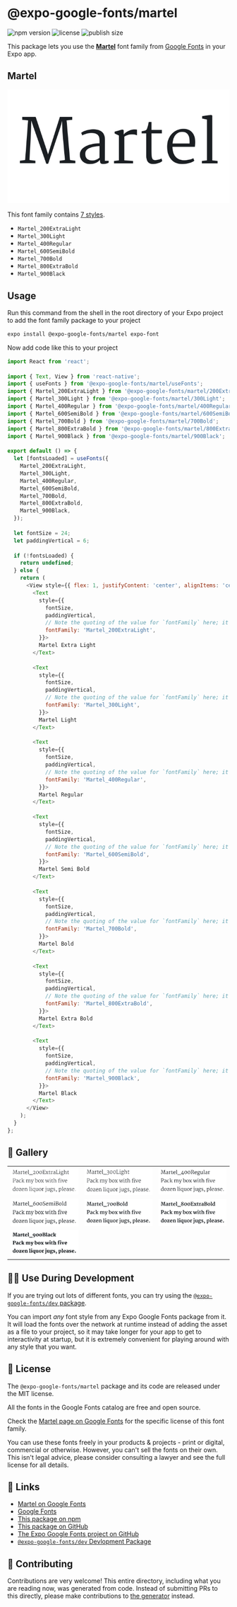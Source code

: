 # @expo-google-fonts/martel

![npm version](https://flat.badgen.net/npm/v/@expo-google-fonts/martel)
![license](https://flat.badgen.net/github/license/expo/google-fonts)
![publish size](https://flat.badgen.net/packagephobia/install/@expo-google-fonts/martel)

This package lets you use the [**Martel**](https://fonts.google.com/specimen/Martel) font family from [Google Fonts](https://fonts.google.com/) in your Expo app.

## Martel

![Martel](./font-family.png)

This font family contains [7 styles](#-gallery).

- `Martel_200ExtraLight`
- `Martel_300Light`
- `Martel_400Regular`
- `Martel_600SemiBold`
- `Martel_700Bold`
- `Martel_800ExtraBold`
- `Martel_900Black`

## Usage

Run this command from the shell in the root directory of your Expo project to add the font family package to your project
```sh
expo install @expo-google-fonts/martel expo-font
```

Now add code like this to your project
```js
import React from 'react';

import { Text, View } from 'react-native';
import { useFonts } from '@expo-google-fonts/martel/useFonts';
import { Martel_200ExtraLight } from '@expo-google-fonts/martel/200ExtraLight';
import { Martel_300Light } from '@expo-google-fonts/martel/300Light';
import { Martel_400Regular } from '@expo-google-fonts/martel/400Regular';
import { Martel_600SemiBold } from '@expo-google-fonts/martel/600SemiBold';
import { Martel_700Bold } from '@expo-google-fonts/martel/700Bold';
import { Martel_800ExtraBold } from '@expo-google-fonts/martel/800ExtraBold';
import { Martel_900Black } from '@expo-google-fonts/martel/900Black';

export default () => {
  let [fontsLoaded] = useFonts({
    Martel_200ExtraLight,
    Martel_300Light,
    Martel_400Regular,
    Martel_600SemiBold,
    Martel_700Bold,
    Martel_800ExtraBold,
    Martel_900Black,
  });

  let fontSize = 24;
  let paddingVertical = 6;

  if (!fontsLoaded) {
    return undefined;
  } else {
    return (
      <View style={{ flex: 1, justifyContent: 'center', alignItems: 'center' }}>
        <Text
          style={{
            fontSize,
            paddingVertical,
            // Note the quoting of the value for `fontFamily` here; it expects a string!
            fontFamily: 'Martel_200ExtraLight',
          }}>
          Martel Extra Light
        </Text>

        <Text
          style={{
            fontSize,
            paddingVertical,
            // Note the quoting of the value for `fontFamily` here; it expects a string!
            fontFamily: 'Martel_300Light',
          }}>
          Martel Light
        </Text>

        <Text
          style={{
            fontSize,
            paddingVertical,
            // Note the quoting of the value for `fontFamily` here; it expects a string!
            fontFamily: 'Martel_400Regular',
          }}>
          Martel Regular
        </Text>

        <Text
          style={{
            fontSize,
            paddingVertical,
            // Note the quoting of the value for `fontFamily` here; it expects a string!
            fontFamily: 'Martel_600SemiBold',
          }}>
          Martel Semi Bold
        </Text>

        <Text
          style={{
            fontSize,
            paddingVertical,
            // Note the quoting of the value for `fontFamily` here; it expects a string!
            fontFamily: 'Martel_700Bold',
          }}>
          Martel Bold
        </Text>

        <Text
          style={{
            fontSize,
            paddingVertical,
            // Note the quoting of the value for `fontFamily` here; it expects a string!
            fontFamily: 'Martel_800ExtraBold',
          }}>
          Martel Extra Bold
        </Text>

        <Text
          style={{
            fontSize,
            paddingVertical,
            // Note the quoting of the value for `fontFamily` here; it expects a string!
            fontFamily: 'Martel_900Black',
          }}>
          Martel Black
        </Text>
      </View>
    );
  }
};

```

## 🔡 Gallery


||||
|-|-|-|
|![Martel_200ExtraLight](.//200ExtraLight/Martel_200ExtraLight.ttf.png)|![Martel_300Light](.//300Light/Martel_300Light.ttf.png)|![Martel_400Regular](.//400Regular/Martel_400Regular.ttf.png)||
|![Martel_600SemiBold](.//600SemiBold/Martel_600SemiBold.ttf.png)|![Martel_700Bold](.//700Bold/Martel_700Bold.ttf.png)|![Martel_800ExtraBold](.//800ExtraBold/Martel_800ExtraBold.ttf.png)||
|![Martel_900Black](.//900Black/Martel_900Black.ttf.png)||||


## 👩‍💻 Use During Development

If you are trying out lots of different fonts, you can try using the [`@expo-google-fonts/dev` package](https://github.com/expo/google-fonts/tree/master/font-packages/dev#readme).

You can import *any* font style from any Expo Google Fonts package from it. It will load the fonts
over the network at runtime instead of adding the asset as a file to your project, so it may take longer
for your app to get to interactivity at startup, but it is extremely convenient
for playing around with any style that you want.

## 📖 License

The `@expo-google-fonts/martel` package and its code are released under the MIT license.

All the fonts in the Google Fonts catalog are free and open source.

Check the [Martel page on Google Fonts](https://fonts.google.com/specimen/Martel) for the specific license of this font family.

You can use these fonts freely in your products & projects - print or digital, commercial or otherwise. However, you can't sell the fonts on their own. This isn't legal advice, please consider consulting a lawyer and see the full license for all details.

## 🔗 Links

- [Martel on Google Fonts](https://fonts.google.com/specimen/Martel)
- [Google Fonts](https://fonts.google.com/)
- [This package on npm](https://www.npmjs.com/package/@expo-google-fonts/martel)
- [This package on GitHub](https://github.com/expo/google-fonts/tree/master/font-packages/martel)
- [The Expo Google Fonts project on GitHub](https://github.com/expo/google-fonts)
- [`@expo-google-fonts/dev` Devlopment Package](https://github.com/expo/google-fonts/tree/master/font-packages/dev)

## 🤝 Contributing

Contributions are very welcome! This entire directory, including what you are reading now, was generated from code. Instead of submitting PRs to this directly, please make contributions to [the generator](https://github.com/expo/google-fonts/tree/master/packages/generator) instead.
